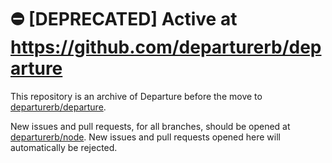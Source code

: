 # :no_entry: [DEPRECATED] Active at https://github.com/departurerb/departure

This repository is an archive of Departure before the move to [departurerb/departure](https://github.com/departurerb/departure).

New issues and pull requests, for all branches, should be opened at [departurerb/node](https://github.com/departurerb/departure). New issues and pull requests opened here will automatically be rejected.
